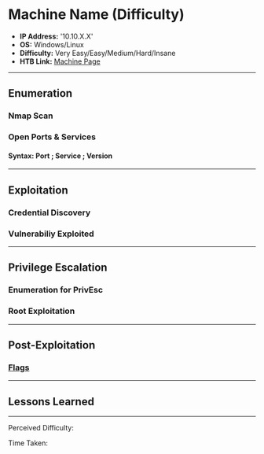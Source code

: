 # Machine Name (Difficulty)
- **IP Address:** '10.10.X.X'
- **OS:** Windows/Linux
- **Difficulty:** Very Easy/Easy/Medium/Hard/Insane
- **HTB Link:** [Machine Page](https://app.hackthebox.com/machiens/xxx)

---

## Enumeration 

### Nmap Scan

### Open Ports & Services
#### Syntax: Port ; Service ; Version

---

## Exploitation

### Credential Discovery

### Vulnerabiliy Exploited 

---

## Privilege Escalation

### Enumeration for PrivEsc

### Root Exploitation

---

## Post-Exploitation

### [Flags](https://github.com/htb-flags/blob/main/README.md)

---

## Lessons Learned

---

Perceived Difficulty:  

Time Taken: 
